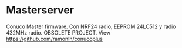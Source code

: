 # Masterserver
Conuco Master firmware. 
Con NRF24 radio, EEPROM 24LC512 y radio 432MHz radio.
OBSOLETE PROJECT.
View https://github.com/ramonlh/conucoplus
